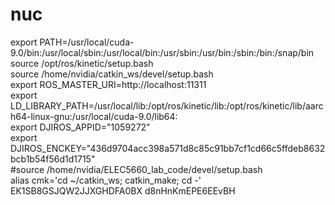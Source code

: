 # nuc

export PATH=/usr/local/cuda-9.0/bin:/usr/local/sbin:/usr/local/bin:/usr/sbin:/usr/bin:/sbin:/bin:/snap/bin  
source /opt/ros/kinetic/setup.bash  
source /home/nvidia/catkin_ws/devel/setup.bash  
export ROS_MASTER_URI=http://localhost:11311  
export LD_LIBRARY_PATH=/usr/local/lib:/opt/ros/kinetic/lib:/opt/ros/kinetic/lib/aarch64-linux-gnu:/usr/local/cuda-9.0/lib64:  
export DJIROS_APPID="1059272"  
export DJIROS_ENCKEY="436d9704acc398a571d8c85c91bb7cf1cd66c5ffdeb8632bcb1b54f56d1d1715"  
#source /home/nvidia/ELEC5660_lab_code/devel/setup.bash  
alias cmk='cd ~/catkin_ws; catkin_make; cd -'  
EK1SB8GSJQW2JJXGHDFA0BX
d8nHnKmEPE6EEvBH
